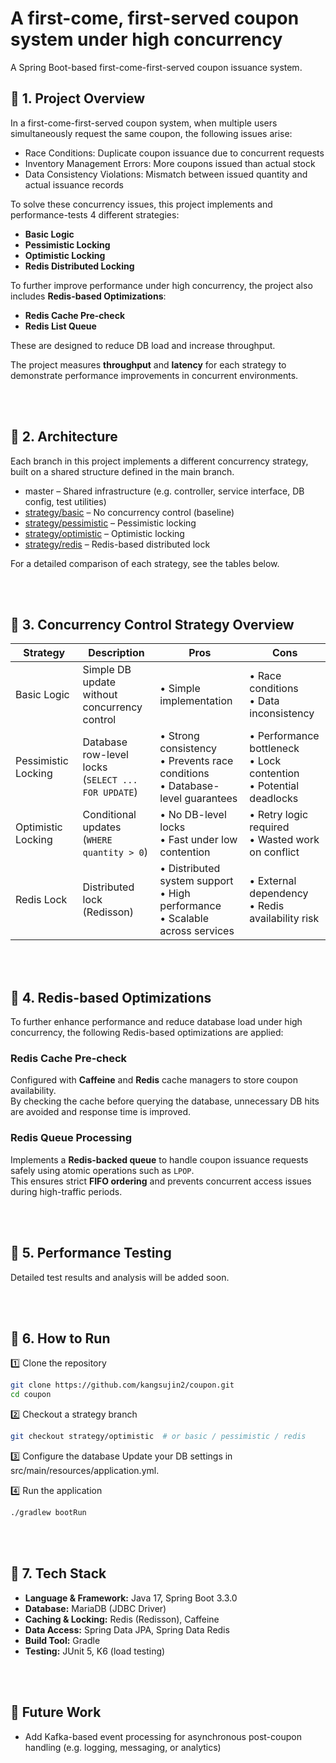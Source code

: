 # A first-come, first-served coupon system under high concurrency
A Spring Boot-based first-come-first-served coupon issuance system.


## 🔹 1. Project Overview

In a first-come-first-served coupon system, when multiple users simultaneously request the same coupon, the following issues arise:
- Race Conditions: Duplicate coupon issuance due to concurrent requests
- Inventory Management Errors: More coupons issued than actual stock
- Data Consistency Violations: Mismatch between issued quantity and actual issuance records

To solve these concurrency issues, this project implements and performance-tests 4 different strategies:
- **Basic Logic**
- **Pessimistic Locking**
- **Optimistic Locking**
- **Redis Distributed Locking**

To further improve performance under high concurrency, the project also includes **Redis-based Optimizations**:
- **Redis Cache Pre-check** 
- **Redis List Queue** 

These are designed to reduce DB load and increase throughput.

The project measures **throughput** and **latency** for each strategy to demonstrate performance improvements in concurrent environments.

<br><br>
## 🔹 2. Architecture

Each branch in this project implements a different concurrency strategy, built on a shared structure defined in the main branch.

- master – Shared infrastructure (e.g. controller, service interface, DB config, test utilities)
- [strategy/basic](https://github.com/kangsujin2/coupon/tree/strategy/basic) – No concurrency control (baseline)
- [strategy/pessimistic](https://github.com/kangsujin2/coupon/tree/strategy/pessimistic) – Pessimistic locking
- [strategy/optimistic](https://github.com/kangsujin2/coupon/tree/strategy/optimistic) – Optimistic locking
- [strategy/redis](https://github.com/kangsujin2/coupon/tree/strategy/redis) – Redis-based distributed lock

For a detailed comparison of each strategy, see the tables below.

<br><br>
## 🔹 3. Concurrency Control Strategy Overview

| Strategy | Description | Pros | Cons | 
|----------|-------------|------|------|
| Basic Logic | Simple DB update<br>without concurrency control | • Simple implementation | • Race conditions<br>• Data inconsistency | 
| Pessimistic Locking | Database row-level locks<br> (`SELECT ... FOR UPDATE`) | • Strong consistency<br>• Prevents race conditions<br>• Database-level guarantees | • Performance bottleneck<br>• Lock contention<br>• Potential deadlocks | 
| Optimistic Locking | Conditional updates<br> (`WHERE quantity > 0`) | • No DB-level locks<br>• Fast under low contention | • Retry logic required<br>• Wasted work on conflict | 
| Redis Lock | Distributed lock<br>(Redisson) | • Distributed system support<br>• High performance<br>• Scalable across services | • External dependency<br>• Redis availability risk | 

<br><br>
## 🔹 4. Redis-based Optimizations
To further enhance performance and reduce database load under high concurrency, the following Redis-based optimizations are applied:


### Redis Cache Pre-check
Configured with **Caffeine** and **Redis** cache managers to store coupon availability.  
By checking the cache before querying the database, unnecessary DB hits are avoided and response time is improved.


### Redis Queue Processing
Implements a **Redis-backed queue** to handle coupon issuance requests safely using atomic operations such as `LPOP`.  
This ensures strict **FIFO ordering** and prevents concurrent access issues during high-traffic periods.

<br><br>
## 🔹 5. Performance Testing
Detailed test results and analysis will be added soon.

<br><br>
## 🔹 6. How to Run
1️⃣ Clone the repository
```bash
git clone https://github.com/kangsujin2/coupon.git
cd coupon
```

2️⃣ Checkout a strategy branch
```bash
git checkout strategy/optimistic  # or basic / pessimistic / redis
```

3️⃣ Configure the database
Update your DB settings in src/main/resources/application.yml.

4️⃣ Run the application
```bash
./gradlew bootRun
```

<br><br>
## 🔹 7. Tech Stack

- **Language & Framework:** Java 17, Spring Boot 3.3.0  
- **Database:** MariaDB (JDBC Driver)  
- **Caching & Locking:** Redis (Redisson), Caffeine  
- **Data Access:** Spring Data JPA, Spring Data Redis  
- **Build Tool:** Gradle  
- **Testing:** JUnit 5, K6 (load testing)


<br><br>
## 📌 Future Work

- Add Kafka-based event processing for asynchronous post-coupon handling (e.g. logging, messaging, or analytics)


